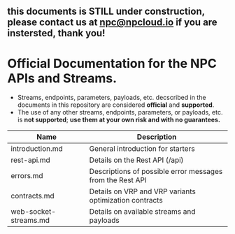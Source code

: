 ## this documents is STILL under construction, please contact us at npc@npcloud.io if you are instersted, thank you!

# Official Documentation for the NPC APIs and Streams.
* Streams, endpoints, parameters, payloads, etc. decscribed in the documents in this repository are considered **official** and **supported**.
* The use of any other streams, endpoints, parameters, or payloads, etc. is **not supported**; **use them at your own risk and with no guarantees.**



Name | Description
------------ | ------------
introduction.md | General introduction for starters
rest-api.md | Details on the Rest API (/api)
errors.md | Descriptions of possible error messages from the Rest API
contracts.md | Details on VRP and VRP variants optimization contracts
web-socket-streams.md | Details on available streams and payloads

